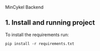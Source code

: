 MinCykel Backend

## 1. Install and running project

To install the requirements run:

```
pip install -r requirements.txt
```

